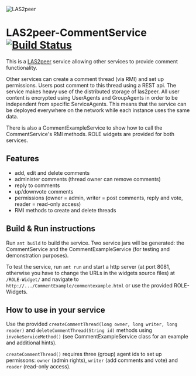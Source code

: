 ![LAS2peer](https://github.com/rwth-acis/LAS2peer/blob/master/img/logo/bitmap/las2peer-logo-128x128.png)

LAS2peer-CommentService [![Build Status](https://travis-ci.org/rwth-acis/LAS2peer-Comment-Service.svg?branch=master)](https://travis-ci.org/rwth-acis/LAS2peer-Comment-Service)
=======================

This is a [LAS2peer](https://github.com/rwth-acis/las2peer/) service allowing other services to provide comment functionality.

Other services can create a comment thread (via RMI) and set up permissions. Users post comment to this thread using a REST api.
The service makes heavy use of the distributed storage of las2peer. All user content is encrypted using UserAgents and GroupAgents
in order to be independent from specific ServiceAgents.
This means that the service can be deployed everywhere on the network while each instance uses the same data.

There is also a CommentExampleService to show how to call the CommentService's RMI methods.
ROLE widgets are provided for both services.

Features
--------

* add, edit and delete comments
* administer comments (thread owner can remove comments)
* reply to comments
* up/downvote comments
* permissions (owner = admin, writer = post comments, reply and vote, reader = read-only access)
* RMI methods to create and delete threads

Build & Run instructions
------------------------

Run ``ant build`` to build the service. Two service jars will be generated: the CommentService and the CommentExampleService (for
testing and demonstration purposes).

To test the service, run ``ant run`` and start a http server (at port 8081, otherwise you have to change the URLs in the widgets source files)
at ``/ROLE-Widget/`` and navigate to ``http://.../CommentExample/commentexample.html`` or use the provided ROLE-Widgets.

How to use in your service
--------------------------

Use the provided ``createCommentThread(long owner, long writer, long reader)`` and ``deleteCommentThread(String id)`` methods
using ``invokeServiceMethod()`` (see CommentExampleService class for an example and additional hints).

``createCommentThread()`` requires three (group) agent ids to set up permissons: ``owner`` (admin rights), ``writer`` (add comments and vote)
and ``reader`` (read-only access).
